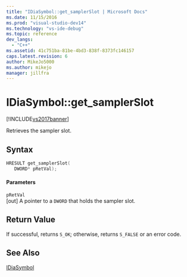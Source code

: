 ```yaml
---
title: "IDiaSymbol::get_samplerSlot | Microsoft Docs"
ms.date: 11/15/2016
ms.prod: "visual-studio-dev14"
ms.technology: "vs-ide-debug"
ms.topic: reference
dev_langs: 
  - "C++"
ms.assetid: 41c751ba-81be-4bd3-838f-8373fc146157
caps.latest.revision: 6
author: MikeJo5000
ms.author: mikejo
manager: jillfra
---
```

# IDiaSymbol::get_samplerSlot
[!INCLUDE[vs2017banner](../../includes/vs2017banner.md)]

Retrieves the sampler slot.  
  
## Syntax  
  
```cpp  
HRESULT get_samplerSlot(   
   DWORD* pRetVal);  
```  
  
#### Parameters  
 `pRetVal`  
 [out] A pointer to a `DWORD` that holds the sampler slot.  
  
## Return Value  
 If successful, returns `S_OK`; otherwise, returns `S_FALSE` or an error code.  
  
## See Also  
 [IDiaSymbol](../../debugger/debug-interface-access/idiasymbol.md)
